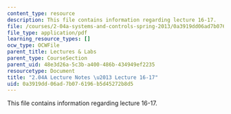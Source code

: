 ```yaml
---
content_type: resource
description: This file contains information regarding lecture 16-17.
file: /courses/2-04a-systems-and-controls-spring-2013/0a3919dd06ad7b076196b5d45272b8d5_MIT2_04AS13_Lecture16-17.pdf
file_type: application/pdf
learning_resource_types: []
ocw_type: OCWFile
parent_title: Lectures & Labs
parent_type: CourseSection
parent_uid: 48e3d26a-5c3b-a400-486b-434949ef2235
resourcetype: Document
title: "2.04A Lecture Notes \u2013 Lecture 16-17"
uid: 0a3919dd-06ad-7b07-6196-b5d45272b8d5
---
```

This file contains information regarding lecture 16-17.

